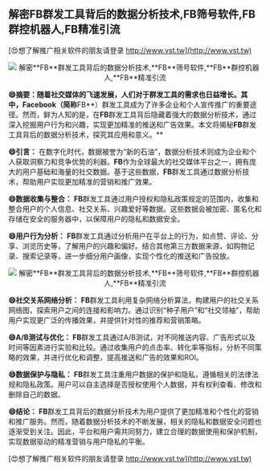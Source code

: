 ## **解密**FB**群发工具背后的数据分析技术,**FB**筛号软件,**FB**群控机器人,**FB**精准引流**

[😍想了解推广相关软件的朋友请登录 http://www.vst.tw](http://www.vst.tw)

 <center><img src="https://vst.tw/MP4/tuiguang/png/6.png" alt="解密**FB**群发工具背后的数据分析技术,**FB**筛号软件,**FB**群控机器人,**FB**精准引流"></center>

**😄摘要：随着社交媒体的飞速发展，人们对于群发工具的需求也日益增长。其中，Facebook（简称**FB**）群发工具成为了许多企业和个人宣传推广的重要途径。然而，鲜为人知的是，在**FB**群发工具背后隐藏着强大的数据分析技术，通过深入挖掘用户行为和兴趣，实现更加精准的推送和广告效果。本文将揭秘**FB**群发工具背后的数据分析技术，探究其应用和意义。**

**😄引言：**
在数字化时代，数据被誉为“新的石油”，数据分析技术则成为企业和个人获取洞察力和竞争优势的利器。**FB**作为全球最大的社交媒体平台之一，拥有庞大的用户基础和海量的社交数据。基于这些数据，**FB**群发工具通过数据分析技术，帮助用户实现更加精准的营销和推广效果。

**😄数据收集与整合：**
**FB**群发工具通过用户授权和隐私政策规定的范围内，收集和整合用户的个人信息、社交关系、兴趣爱好等数据。这些数据会被加密、匿名化和存储在安全的服务器中，以保障用户的隐私和数据安全。

**😄用户行为分析：**
**FB**群发工具通过分析用户在平台上的行为，如点赞、评论、分享、浏览历史等，了解用户的兴趣和偏好。结合其他第三方数据来源，如购物记录、搜索记录等，进一步细分用户画像，实现个性化的推送和广告投放。

 <center><img src="https://vst.tw/MP4/tuiguang/png/6.png" alt="解密**FB**群发工具背后的数据分析技术,**FB**筛号软件,**FB**群控机器人,**FB**精准引流"></center>

**😄社交关系网络分析：**
**FB**群发工具利用复杂网络分析算法，构建用户的社交关系网络图，探索用户之间的连接和影响力。通过识别“种子用户”和“社交领袖”，帮助用户实现更广泛的传播效果，并提供针对性的推荐和营销策略。

**😄A/B测试与优化：**
**FB**群发工具通过A/B测试，对不同推送内容、广告形式以及时间等因素进行实验和比较。通过收集用户的点击率、转化率等指标，分析不同策略的效果，并进行优化和调整，提高推送和广告的效果和ROI。

**😄数据保护与隐私：**
**FB**群发工具注重用户数据的保护和隐私，遵循相关的法律法规和隐私政策。用户可以自主选择是否授权使用个人数据，并有权利查看、修改和删除自己的数据。

**😄结论：**
**FB**群发工具背后的数据分析技术为用户提供了更加精准和个性化的营销和推广服务。然而，随着数据分析技术的不断发展，相关的隐私和数据安全问题也逐渐受到关注。因此，平台和用户需共同努力，建立合理的数据使用和保护机制，实现数据驱动的精准营销与用户隐私的平衡。

[😍想了解推广相关软件的朋友请登录 http://www.vst.tw](http://www.vst.tw)



